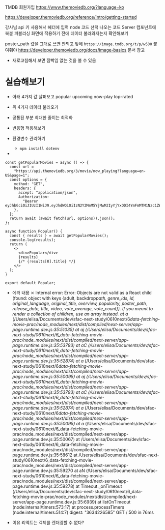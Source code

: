 TMDB 회원가입
https://www.themoviedb.org/?language=ko

https://developer.themoviedb.org/reference/intro/getting-started

강사님 api 키 사용해서 헤더에 입력
node 코드 선택
나오는 코드 Server 컴포넌트에 복붙
퍼블리싱 화면에 적용하기 전에 데이터 불러와지는지 확인해보기

poster_path 값을 그대로 쓰면 안되고
앞에 `https://image.tmdb.org/t/p/w500` 붙여줘야
https://developer.themoviedb.org/docs/image-basics 문서 참고

- 새로고침해서 보면 깜빡임 없는 것을 볼 수 있음

# 실습해보기

- 아래 4가지 값 살펴보고
  popular
  upcoming
  now-play
  top-rated
- 위 4가지 데이터 불러오기
- 공통된 부분 최대한 줄이는 최적화
- 반응형 적용해보기
- 환경변수 관리하기

  - `npm install dotenv`

-

```tsx
const getPopularMovies = async () => {
  const url =
    "https://api.themoviedb.org/3/movie/now_playing?language=en-US&page=1";
  const options = {
    method: "GET",
    headers: {
      accept: "application/json",
      Authorization:
        "Bearer eyJhbGciOiJIUzI1NiJ9.eyJhdWQiOiIzN2Y2MmM5YjMwM2IyYjYxODI4YmFmMTM1Nzc1ZWY4MiIsInN1YiI6IjY2Njc5M2VlMjgyYWY2NTJmMmQwMTkxNSIsInNjb3BlcyI6WyJhcGlfcmVhZCJdLCJ2ZXJzaW9uIjoxfQ.iurLMD9KuS4VOhVfLO6rgQpZL5X2TFMM7YEoG0Allmc",
    },
  };
  return await (await fetch(url, options)).json();
};

async function Popular() {
  const { results } = await getPopularMovies();
  console.log(results);
  return (
    <>
      <div>Popular</div>
      {results}
      {/* {results[0].title} */}
    </>
  );
}

export default Popular;
```

- 에러 내용
  ⨯ Internal error: Error: Objects are not valid as a React child (found: object with keys {adult, backdrop*path, genre_ids, id, original_language, original_title, overview, popularity, poster_path, release_date, title, video, vote_average, vote_count}). If you meant to render a collection of children, use an array instead.
  at a* (/Users/elisa/Documents/dev/sfac-next-study/0610next/6*data-fetching-movie-prac/node_modules/next/dist/compiled/next-server/app-page.runtime.dev.js:35:51035)
  at aj (/Users/elisa/Documents/dev/sfac-next-study/0610next/6_data-fetching-movie-prac/node_modules/next/dist/compiled/next-server/app-page.runtime.dev.js:35:53793)
  at aC (/Users/elisa/Documents/dev/sfac-next-study/0610next/6_data-fetching-movie-prac/node_modules/next/dist/compiled/next-server/app-page.runtime.dev.js:35:52874)
  at a* (/Users/elisa/Documents/dev/sfac-next-study/0610next/6*data-fetching-movie-prac/node_modules/next/dist/compiled/next-server/app-page.runtime.dev.js:35:50095)
  at aj (/Users/elisa/Documents/dev/sfac-next-study/0610next/6_data-fetching-movie-prac/node_modules/next/dist/compiled/next-server/app-page.runtime.dev.js:35:53793)
  at aC (/Users/elisa/Documents/dev/sfac-next-study/0610next/6_data-fetching-movie-prac/node_modules/next/dist/compiled/next-server/app-page.runtime.dev.js:35:52874)
  at a* (/Users/elisa/Documents/dev/sfac-next-study/0610next/6*data-fetching-movie-prac/node_modules/next/dist/compiled/next-server/app-page.runtime.dev.js:35:50095)
  at a* (/Users/elisa/Documents/dev/sfac-next-study/0610next/6_data-fetching-movie-prac/node_modules/next/dist/compiled/next-server/app-page.runtime.dev.js:35:50067)
  at /Users/elisa/Documents/dev/sfac-next-study/0610next/6_data-fetching-movie-prac/node_modules/next/dist/compiled/next-server/app-page.runtime.dev.js:35:58612
  at /Users/elisa/Documents/dev/sfac-next-study/0610next/6_data-fetching-movie-prac/node_modules/next/dist/compiled/next-server/app-page.runtime.dev.js:35:59270
  at aN (/Users/elisa/Documents/dev/sfac-next-study/0610next/6_data-fetching-movie-prac/node_modules/next/dist/compiled/next-server/app-page.runtime.dev.js:35:59278)
  at Timeout.\_onTimeout (/Users/elisa/Documents/dev/sfac-next-study/0610next/6_data-fetching-movie-prac/node_modules/next/dist/compiled/next-server/app-page.runtime.dev.js:35:6939)
  at listOnTimeout (node:internal/timers:573:17)
  at process.processTimers (node:internal/timers:514:7)
  digest: "3634226585"
  GET / 500 in 76ms

- 이유
  리액트는 객체를 렌더링할 수 없다?
